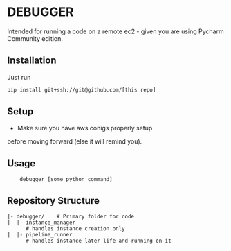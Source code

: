 

# DEBUGGER
Intended for running a code on a remote ec2 - given you are using Pycharm Community edition.

## Installation
Just run
```bash
pip install git+ssh://git@github.com/[this repo]
```


## Setup

- Make sure you have aws conigs properly setup


before moving forward (else it will remind you).

## Usage

        debugger [some python command]

## Repository Structure

```
|- debugger/    # Primary folder for code
|  |- instance_manager
      # handles instance creation only
|  |- pipeline_runner
      # handles instance later life and running on it
```

